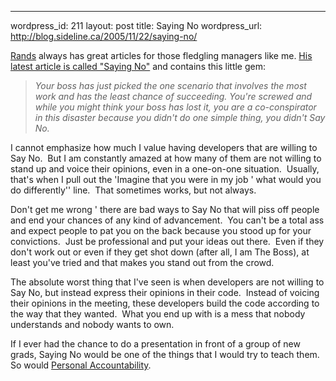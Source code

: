 --- 
wordpress_id: 211
layout: post
title: Saying No
wordpress_url: http://blog.sideline.ca/2005/11/22/saying-no/

<p><a href="http://www.randsinrepose.com/">Rands</a> always has great articles for those fledgling managers like me. <a href="http://www.randsinrepose.com/archives/2005/11/21/saying_no.html">His latest article is called "Saying No"</a> and contains this little gem:</p>
<blockquote>
<p><em>Your boss has just picked the one scenario that involves the most work and has the least chance of succeeding. You're screwed and while you might think your boss has lost it, you are a co-conspirator in this disaster because you didn't do one simple thing, you didn't Say No.</em></p></blockquote>
<p>I cannot emphasize how much I value having developers that are willing to Say No.  But I am constantly amazed at how many of them are not willing to stand up and voice their opinions, even in a one-on-one situation.  Usually, that's when I pull out the 'Imagine that you were in my job ' what would you do differently'' line.  That sometimes works, but not always.</p>
<p>Don't get me wrong ' there are bad ways to Say No that will piss off people and end your chances of any kind of advancement.  You can't be a total ass and expect people to pat you on the back because you stood up for your convictions.  Just be professional and put your ideas out there.  Even if they don't work out or even if they get shot down (after all, I am The Boss), at least you've tried and that makes you stand out from the crowd.</p>
<p>The absolute worst thing that I've seen is when developers are not willing to Say No, but instead express their opinions in their code.  Instead of voicing their opinions in the meeting, these developers build the code according to the way that they wanted.  What you end up with is a mess that nobody understands and nobody wants to own.</p>
<p>If I ever had the chance to do a presentation in front of a group of new grads, Saying No would be one of the things that I would try to teach them.  So would <a href="http://my.aream.ca/blogs/mike/archive/2005/10/25/15163.aspx">Personal Accountability</a>.  </p>
